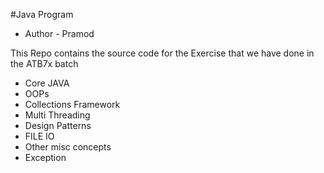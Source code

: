 #Java Program

- Author - Pramod

This Repo contains the source code for the Exercise that we have done in the ATB7x batch

- Core JAVA
- OOPs
- Collections Framework
- Multi Threading
- Design Patterns
- FILE IO
- Other misc concepts
- Exception